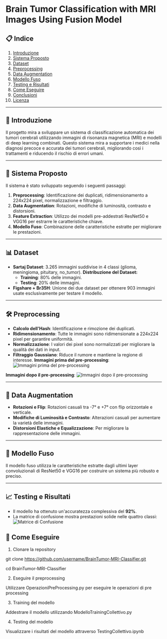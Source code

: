 # Brain Tumor Classification with MRI Images Using Fusion Model   

## 📋 Indice  
1. [Introduzione](#introduzione)  
2. [Sistema Proposto](#sistema-proposto)  
3. [Dataset](#dataset)  
4. [Preprocessing](#preprocessing)  
5. [Data Augmentation](#data-augmentation)  
6. [Modello Fuso](#modello-fuso)  
7. [Testing e Risultati](#testing-e-risultati)  
8. [Come Eseguire](#come-eseguire)  
9. [Conclusioni](#conclusioni)  
10. [Licenza](#licenza)  

---

## 🧠 Introduzione  
Il progetto mira a sviluppare un sistema di classificazione automatica dei tumori cerebrali utilizzando immagini di risonanza magnetica (MRI) e modelli di deep learning combinati. Questo sistema mira a supportare i medici nella diagnosi precoce e accurata dei tumori cerebrali, migliorando così i trattamenti e riducendo il rischio di errori umani.

---

## 🚀 Sistema Proposto  
Il sistema è stato sviluppato seguendo i seguenti passaggi:  
1. **Preprocessing**: Identificazione dei duplicati, ridimensionamento a 224x224 pixel, normalizzazione e filtraggio.  
2. **Data Augmentation**: Rotazioni, modifiche di luminosità, contrasto e distorsioni.  
3. **Feature Extraction**: Utilizzo dei modelli pre-addestrati ResNet50 e VGG16 per estrarre le caratteristiche chiave.  
4. **Modello Fuso**: Combinazione delle caratteristiche estratte per migliorare le prestazioni.

---

## 📊 Dataset  
- **Sartaj Dataset**: 3.265 immagini suddivise in 4 classi (glioma, meningioma, pituitary, no_tumor).
  **Distribuzione del Dataset:**
  - **Training**: 80% delle immagini.
  - **Testing**: 20% delle immagini.
- **Figshare + Br35H**: Unione dei due dataset per ottenere 903 immagini usate esclusivamente per testare il modello.


---

## 🛠️ Preprocessing  
- **Calcolo dell'Hash**: Identificazione e rimozione dei duplicati.  
- **Ridimensionamento**: Tutte le immagini sono ridimensionate a 224x224 pixel per garantire uniformità.  
- **Normalizzazione**: I valori dei pixel sono normalizzati per migliorare la qualità dei dati in input.  
- **Filtraggio Gaussiano**: Riduce il rumore e mantiene la regione di interesse.
**Immagini prima del pre-processing**:
![Immagini prima del pre-processing](images/Immagine2.png)

**Immagini dopo il pre-processing**:
![Immagini dopo il pre-processing](images/Immagine3.png)

---

## 🔄 Data Augmentation  
- **Rotazioni e Flip**: Rotazioni casuali tra -7° e +7° con flip orizzontale e verticale.  
- **Modifiche di Luminosità e Contrasto**: Alterazioni casuali per aumentare la varietà delle immagini.  
- **Distorsioni Elastiche e Equalizzazione**: Per migliorare la rappresentazione delle immagini.

---

## 🔧 Modello Fuso  
Il modello fuso utilizza le caratteristiche estratte dagli ultimi layer convoluzionali di ResNet50 e VGG16 per costruire un sistema più robusto e preciso.  

---

## 📈 Testing e Risultati  
- Il modello ha ottenuto un'accuratezza complessiva del **92%**.  
- La matrice di confusione mostra prestazioni solide nelle quattro classi:  
![Matrice di Confusione](images/Immagine1.jpg)

## 🏁 Come Eseguire
1)  Clonare la repository

git clone https://github.com/username/BrainTumor-MRI-Classifier.git

cd BrainTumor-MRI-Classifier

2)  Eseguire il preprocessing

Utilizzare  OperazioniPreProcessing.py per eseguire le operazioni di pre processing

3)  Training del modello
   
Addestrare il modello utilizzando ModelloTrainingCollettivo.py

4)  Testing del modello
   
Visualizzare i risultati del modello attraverso TestingCollettivo.ipynb
